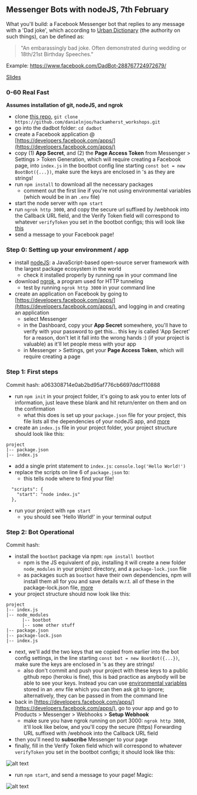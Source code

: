 ## Messenger Bots with nodeJS, 7th February

What you'll build: a Facebook Messenger bot that replies to any message with a 'Dad joke', which according to [Urban Dictionary](https://www.urbandictionary.com/define.php?term=Dad%20Joke) (the authority on such things), can be defined as:
> "An embarassingly bad joke. Often demonstrated during wedding or 18th/21st Birthday Speeches."

Example: https://www.facebook.com/DadBot-288767724972679/

[Slides](https://docs.google.com/presentation/d/1leGidhbIeeUJs-nqbuHD6ZX-_wW6j7HlM9Qm-uWRP_k/edit?usp=sharing)

### 0-60 Real Fast

__Assumes installation of git, nodeJS, and ngrok__
- clone [this repo](https://github.com/danielnjoo/hackamherst_workshops.git), `git clone https://github.com/danielnjoo/hackamherst_workshops.git`
- go into the dadbot folder: `cd dadbot`
- create a Facebook application @ [https://developers.facebook.com/apps/](https://developers.facebook.com/apps/)
- copy (1) __App Secret__, and (2) the __Page Access Token__ from Messenger > Settings > Token Generation, which will require creating a Facebook page, into `index.js` in the bootbot config line starting `const bot = new BootBot({...})`, make sure the keys are enclosed in 's as they are strings!
- run `npm install` to download all the necessary packages
  - comment out the first line if you're not using environmental variables (which would be in an `.env` file)
- start the node server with `npm start`
- run `ngrok http 3000`, and copy the secure url suffixed by /webhook into the Callback URL field, and the Verify Token field will correspond to whatever `verifyToken` you set in the bootbot configs; this will look like [this](https://imgur.com/a/Q7ugc)
- send a message to your Facebook page!

### Step 0: Setting up your environment / app

- install [nodeJS](https://nodejs.org/en/): a JavaScript-based open-source server framework with the largest package ecosystem in the world
  - check it installed properly by running `npm` in your command line
- download [ngrok](https://ngrok.com/download), a program used for HTTP tunneling
  - test by running `ngrok http 3000` in your command line
- create an application on Facebook by going to [https://developers.facebook.com/apps/](https://developers.facebook.com/apps/), and logging in and creating an application
  - select Messenger
  - in the Dashboard, copy your __App Secret__ somewhere, you'll have to verify with your password to get this... this key is called 'App Secret' for a reason, don't let it fall into the wrong hands :) (if your project is valuable) as it'll let people mess with your app
  - in Messenger > Settings, get your __Page Access Token__, which will require creating a page

### Step 1: First steps

Commit hash: a063308714e0ab2bd95af776cb6697ddcf110888

- run `npm init` in your project folder, it's going to ask you to enter lots of information, just leave these blank and hit return/enter on them and on the confirmation
  - what this does is set up your `package.json` file for your project, this file lists all the dependencies of your nodeJS app, and [more](https://docs.npmjs.com/files/package.json)
- create an `index.js` file in your project folder, your project structure should look like this:

```
project
|-- package.json
|-- index.js
```

- add a single print statement to `index.js`: `console.log('Hello World!')`
- replace the scripts on line 6 of `package.json` to:
  - this tells node where to find your file!

```
  "scripts": {
    "start": "node index.js"
  },
```

- run your project with `npm start`
  - you should see 'Hello World!' in your terminal output

### Step 2: Bot Operational

Commit hash:

- install the `bootbot` package via npm: `npm install bootbot`
  - npm is the JS equivalent of pip, installing it will create a new folder `node_modules` in your project directory, and a `package-lock.json` file
  - as packages such as `bootbot` have their own dependencies, npm will install them all for you and save details w.r.t. all of these in the package-lock.json file, [more](https://docs.npmjs.com/files/package-lock.json)
- your project structure should now look like this:

```
project
|-- index.js
|-- node_modules
      |-- bootbot
      |-- some other stuff
|-- package.json
|-- package-lock.json
|-- index.js
```

- next, we'll add the two keys that we copied from earlier into the bot config settings, in the line starting `const bot = new BootBot({...})`, make sure the keys are enclosed in 's as they are strings!
  - also don't commit and push your project with these keys to a public github repo (heroku is fine), this is bad practice as anybody will be able to see your keys. Instead you can use [environmental variables](https://medium.com/@rafaelvidaurre/managing-environment-variables-in-node-js-2cb45a55195f) stored in an .env file which you can then ask git to ignore; alternatively, they can be passed in from the command line
- back in [https://developers.facebook.com/apps/](https://developers.facebook.com/apps/), go to your app and go to Products > Messenger > Webhooks > __Setup Webhook__
  - make sure you have ngrok running on port 3000: `ngrok http 3000`, it'll look like below, and you'll copy the secure (https) Forwarding URL suffixed with /webhook into the Callback URL field
- then you'll need to __subscribe__ Messenger to your page
- finally, fill in the Verify Token field which will correspond to whatever `verifyToken` you set in the bootbot configs; it should look like this:

![alt text](https://imgur.com/a/Q7ugc)

- run `npm start`, and send a message to your page! Magic:

![alt text](https://imgur.com/a/X7HD7)

